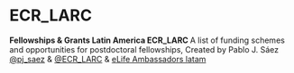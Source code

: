 # ECR_LARC
<strong> Fellowships &amp; Grants Latin America ECR_LARC </strong>
 A list of funding schemes and opportunities for postdoctoral fellowships, Created by Pablo J. Sáez  <a href="https://twitter.com/pj_saez"> @pj_saez</a> & <a href="https://twitter.com/ECR_LARC">@ECR_LARC</a> & <a href="https://twitter.com/hashtag/elifeAmbassadors?src=hash">eLife Ambassadors latam </a>
